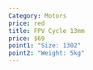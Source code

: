 ```yaml
---
Category: Motors
price: red
title: FPV Cycle 13mm
price: $69
point1: "Size: 1302"
point2: "Weight: 5kg"
---
```


